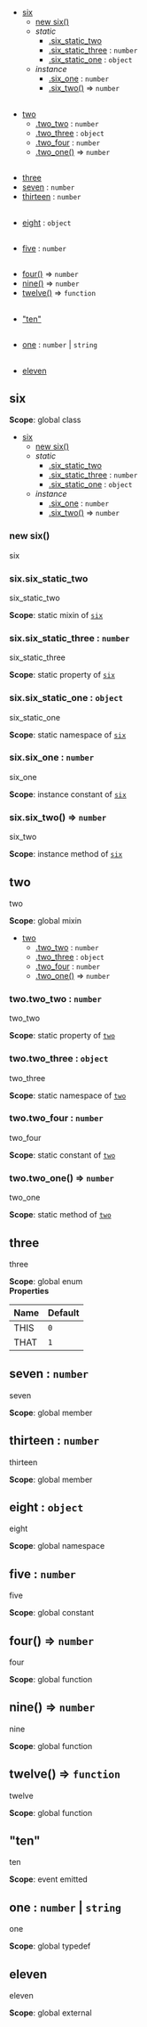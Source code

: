 ## 
* [six](#six)
  * [new six()](#new_six_new)
  * _static_
    * [.six_static_two](#six.six_static_two)
    * [.six_static_three](#six.six_static_three) : <code>number</code>
    * [.six_static_one](#six.six_static_one) : <code>object</code>
  * _instance_
    * [.six_one](#six#six_one) : <code>number</code>
    * [.six_two()](#six#six_two) ⇒ <code>number</code>
## 
* [two](#two)
  * [.two_two](#two.two_two) : <code>number</code>
  * [.two_three](#two.two_three) : <code>object</code>
  * [.two_four](#two.two_four) : <code>number</code>
  * [.two_one()](#two.two_one) ⇒ <code>number</code>
## 
* [three](#three)
* [seven](#seven) : <code>number</code>
* [thirteen](#thirteen) : <code>number</code>
## 
* [eight](#eight) : <code>object</code>
## 
* [five](#five) : <code>number</code>
## 
* [four()](#four) ⇒ <code>number</code>
* [nine()](#nine) ⇒ <code>number</code>
* [twelve()](#twelve) ⇒ <code>function</code>
## 
* ["ten"](#event_ten)
## 
* [one](#one) : <code>number</code> \| <code>string</code>
## 
* [eleven](#external_eleven)
<a name="six"></a>
## six
**Scope**: global class  

* [six](#six)
  * [new six()](#new_six_new)
  * _static_
    * [.six_static_two](#six.six_static_two)
    * [.six_static_three](#six.six_static_three) : <code>number</code>
    * [.six_static_one](#six.six_static_one) : <code>object</code>
  * _instance_
    * [.six_one](#six#six_one) : <code>number</code>
    * [.six_two()](#six#six_two) ⇒ <code>number</code>

<a name="new_six_new"></a>
### new six()
six

<a name="six.six_static_two"></a>
### six.six_static_two
six_static_two

**Scope**: static mixin of <code>[six](#six)</code>  
<a name="six.six_static_three"></a>
### six.six_static_three : <code>number</code>
six_static_three

**Scope**: static property of <code>[six](#six)</code>  
<a name="six.six_static_one"></a>
### six.six_static_one : <code>object</code>
six_static_one

**Scope**: static namespace of <code>[six](#six)</code>  
<a name="six#six_one"></a>
### six.six_one : <code>number</code>
six_one

**Scope**: instance constant of <code>[six](#six)</code>  
<a name="six#six_two"></a>
### six.six_two() ⇒ <code>number</code>
six_two

**Scope**: instance method of <code>[six](#six)</code>  
<a name="two"></a>
## two
two

**Scope**: global mixin  

* [two](#two)
  * [.two_two](#two.two_two) : <code>number</code>
  * [.two_three](#two.two_three) : <code>object</code>
  * [.two_four](#two.two_four) : <code>number</code>
  * [.two_one()](#two.two_one) ⇒ <code>number</code>

<a name="two.two_two"></a>
### two.two_two : <code>number</code>
two_two

**Scope**: static property of <code>[two](#two)</code>  
<a name="two.two_three"></a>
### two.two_three : <code>object</code>
two_three

**Scope**: static namespace of <code>[two](#two)</code>  
<a name="two.two_four"></a>
### two.two_four : <code>number</code>
two_four

**Scope**: static constant of <code>[two](#two)</code>  
<a name="two.two_one"></a>
### two.two_one() ⇒ <code>number</code>
two_one

**Scope**: static method of <code>[two](#two)</code>  
<a name="three"></a>
## three
three

**Scope**: global enum  
**Properties**

| Name | Default |
| --- | --- |
| THIS | <code>0</code> | 
| THAT | <code>1</code> | 

<a name="seven"></a>
## seven : <code>number</code>
seven

**Scope**: global member  
<a name="thirteen"></a>
## thirteen : <code>number</code>
thirteen

**Scope**: global member  
<a name="eight"></a>
## eight : <code>object</code>
eight

**Scope**: global namespace  
<a name="five"></a>
## five : <code>number</code>
five

**Scope**: global constant  
<a name="four"></a>
## four() ⇒ <code>number</code>
four

**Scope**: global function  
<a name="nine"></a>
## nine() ⇒ <code>number</code>
nine

**Scope**: global function  
<a name="twelve"></a>
## twelve() ⇒ <code>function</code>
twelve

**Scope**: global function  
<a name="event_ten"></a>
## "ten"
ten

**Scope**: event emitted  
<a name="one"></a>
## one : <code>number</code> \| <code>string</code>
one

**Scope**: global typedef  
<a name="external_eleven"></a>
## eleven
eleven

**Scope**: global external  
